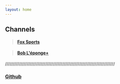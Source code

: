 ```yaml
---
layout: home
---
```

## Channels
>#### [Fox Sports]()

>#### [Bob L'éponge+]()
///////////////////////////////////////////////////////////////////////
### [Github](https://github.com/16parti/16parti.github.io/)
